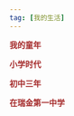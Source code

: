 ```yaml
---
tag: [我的生活]
---
```


**<font color = "brown">我的童年</font>**  

**<font color = "brown">小学时代</font>**  

**<font color = "brown">**初中三年**</font>**  

**<font color = "brown">**在瑞金第一中学**</font>**  
